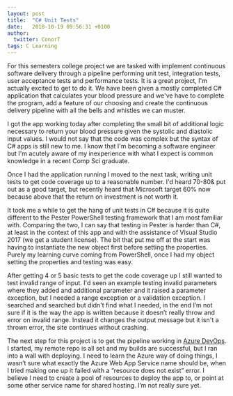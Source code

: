 ```yaml
---
layout: post
title:  "C# Unit Tests"
date:   2018-10-19 09:56:31 +0100
author:
  twitter: ConorT
tags: C Learning
---
```


For this semesters college project we are tasked with implement continuous software delivery through a pipeline performing unit test, integration tests, user acceptance tests and performance tests. It is a great project, I'm actually excited to get to do it. We have been given a mostly completed C# application that calculates your blood pressure and we've have to complete the program, add a feature of our choosing and create the continuous delivery pipeline with all the bells and whistles we can muster.

I got the app working today after completing the small bit of additional logic necessary to return your blood pressure given the systolic and diastolic input values. I would not say that the code was complex but the syntax of C# apps is still new to me. I know that I'm becoming a software engineer but I'm acutely aware of my inexperience with what I expect is common knowledge in a recent Comp Sci graduate.

Once I had the application running I moved to the next task, writing unit tests to get code coverage up to a reasonable number. I'd heard 70-80& put out as a good target, but recently heard that Microsoft target 60% now because above that the return on investment is not worth it.

It took me a while to get the hang of unit tests in C# because it is quite different to the Pester PowerShell testing framework that I am most familiar with. Comparing the two, I can say that testing in Pester is harder than C#, at least in the context of this app and with the assistance of Visual Studio 2017 (we get a student license). The bit that put me off at the start was having to instantiate the new object first before setting the properties. Purely my learning curve coming from PowerShell, once I had my object setting the properties and testing was easy.

After getting 4 or 5 basic tests to get the code coverage up I still wanted to test invalid range of input. I'd seen an example testing invalid parameters where they added and additional parameter and it raised a parameter exception, but I needed a range exception or a validation exception. I searched and searched but didn't find what I needed, in the end I’m not sure if it is the way the app is written because it doesn’t really throw and error on invalid range. Instead it changes the output message but it isn't a thrown error, the site continues without crashing.

The next step for this project is to get the pipeline working in [Azure DevOps](https://https://devops.azure.com). I started, my remote repo is all set and my builds are successful, but I ran into a wall with deploying. I need to learn the Azure way of doing things, I wasn’t sure what exactly the Azure Web App Service name should be, when I tried making one up it failed with a “resource does not exist” error. I believe I need to create a pool of resources to deploy the app to, or point at some other service name for shared hosting. I’m not really sure yet.